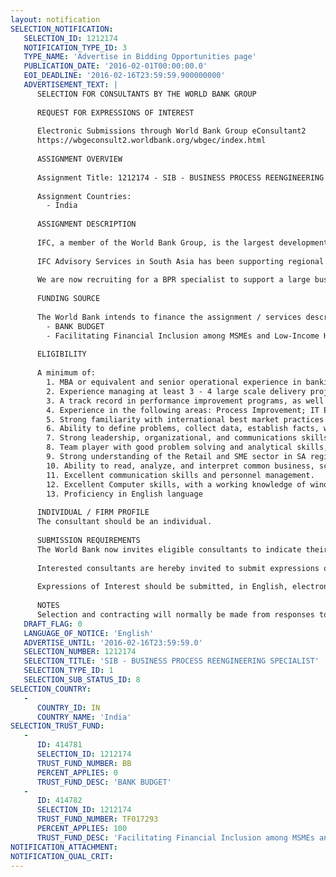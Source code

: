 ```yaml
---
layout: notification
SELECTION_NOTIFICATION: 
   SELECTION_ID: 1212174
   NOTIFICATION_TYPE_ID: 3
   TYPE_NAME: 'Advertise in Bidding Opportunities page'
   PUBLICATION_DATE: '2016-02-01T00:00:00.0'
   EOI_DEADLINE: '2016-02-16T23:59:59.900000000'
   ADVERTISEMENT_TEXT: |
      SELECTION FOR CONSULTANTS BY THE WORLD BANK GROUP
      
      REQUEST FOR EXPRESSIONS OF INTEREST
      
      Electronic Submissions through World Bank Group eConsultant2
      https://wbgeconsult2.worldbank.org/wbgec/index.html
      
      ASSIGNMENT OVERVIEW
      
      Assignment Title: 1212174 - SIB - BUSINESS PROCESS REENGINEERING SPECIALIST
      
      Assignment Countries:
        - India
      
      ASSIGNMENT DESCRIPTION
      
      IFC, a member of the World Bank Group, is the largest development institution focused on the private sector in developing countries. We create opportunity for people to escape poverty and improve their livesby providing financing to help businesses employ more people and provide essential services, mobilizing capital from others, and delivering advisory and risk-management (RM) services to ensure sustainable development.
      
      IFC Advisory Services in South Asia has been supporting regional efforts to promote financial inclusion across the sub-continent including India, Bangladesh, Sri lanka, Nepal, Bhutan and the Maldives. We partner with financial institutions to help build their capacity to provide financial services to key underserved parts of the market such as microfinance, SME, women, and agriculture
      
      We are now recruiting for a BPR specialist to support a large business transformation project with a financial institution in India. The specialist will be responsible for performing Business Process Re-engineering (BPR) related activities across asset and liability processes for Retail and SME divisions within the bank.
      
      FUNDING SOURCE
      
      The World Bank intends to finance the assignment / services described below under the following trust fund(s):
        - BANK BUDGET
        - Facilitating Financial Inclusion among MSMEs and Low-Income Households in India
      
      ELIGIBILITY
      
      A minimum of:
      	1. MBA or equivalent and senior operational experience in banking in both developed and emerging markets, and above 12 years strong demonstrated experience in a financial services environment, preferably in SME and retail banking;
      	2. Experience managing at least 3 - 4 large scale delivery projects, gained either in a bank or preferably with a leading consultancy
      	3. A track record in performance improvement programs, as well as in designing and implementing transformation projects is essential.
      	4. Experience in the following areas: Process Improvement; IT Enabled Change particularly in a retail or commercial banking environment
      	5. Strong familiarity with international best market practices and global trends in the SME banking sector, and capacity to apply them in emerging markets, knowledge of legal and regulatory issues typical of emerging markets banking systems,
      	6. Ability to define problems, collect data, establish facts, write reports and draw valid conclusions.
      	7. Strong leadership, organizational, and communications skills, including the ability to represent IFC and work credibly at the senior executive and boardroom level.
      	8. Team player with good problem solving and analytical skills, with an ability to collaborate with large teams in the field
      	9. Strong understanding of the Retail and SME sector in SA region and experience in executing Retail and SME transformational projects in this region would be preferred.
      	10. Ability to read, analyze, and interpret common business, scientific and technical journals.
      	11. Excellent communication skills and personnel management.
      	12. Excellent Computer skills, with a working knowledge of windows applications.
      	13. Proficiency in English language
      
      INDIVIDUAL / FIRM PROFILE
      The consultant should be an individual. 
      
      SUBMISSION REQUIREMENTS
      The World Bank now invites eligible consultants to indicate their interest in providing the services.  Interested consultants must provide information indicating that they are qualified to perform the services (brochures, description of similar assignments, experience in similar conditions, availability of appropriate skills among staff, etc.).  Please note that the total size of all attachments should be less than 5MB.  
      
      Interested consultants are hereby invited to submit expressions of interest.
      
      Expressions of Interest should be submitted, in English, electronically through World Bank Group eConsultant2 (https://wbgeconsult2.worldbank.org/wbgec/index.html)
      
      NOTES
      Selection and contracting will normally be made from responses to this notification.  The consultant will be selected from a shortlist, subject to availability of funding.
   DRAFT_FLAG: 0
   LANGUAGE_OF_NOTICE: 'English'
   ADVERTISE_UNTIL: '2016-02-16T23:59:59.0'
   SELECTION_NUMBER: 1212174
   SELECTION_TITLE: 'SIB - BUSINESS PROCESS REENGINEERING SPECIALIST'
   SELECTION_TYPE_ID: 1
   SELECTION_SUB_STATUS_ID: 8
SELECTION_COUNTRY: 
   - 
      COUNTRY_ID: IN
      COUNTRY_NAME: 'India'
SELECTION_TRUST_FUND: 
   - 
      ID: 414781
      SELECTION_ID: 1212174
      TRUST_FUND_NUMBER: BB
      PERCENT_APPLIES: 0
      TRUST_FUND_DESC: 'BANK BUDGET'
   - 
      ID: 414782
      SELECTION_ID: 1212174
      TRUST_FUND_NUMBER: TF017293
      PERCENT_APPLIES: 100
      TRUST_FUND_DESC: 'Facilitating Financial Inclusion among MSMEs and Low-Income Households in India'
NOTIFICATION_ATTACHMENT: 
NOTIFICATION_QUAL_CRIT: 
---
```

